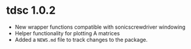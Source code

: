 # tdsc 1.0.2
*   New wrapper functions compatible with sonicscrewdriver windowing
*   Helper functionality for plotting A matrices
*   Added a `NEWS.md` file to track changes to the package.